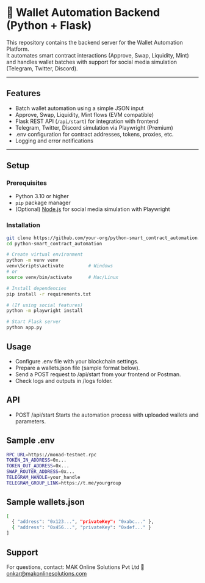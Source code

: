 # 🚀 Wallet Automation Backend (Python + Flask)

This repository contains the backend server for the Wallet Automation Platform.  
It automates smart contract interactions (Approve, Swap, Liquidity, Mint) and handles wallet batches with support for social media simulation (Telegram, Twitter, Discord).

---

## Features

- Batch wallet automation using a simple JSON input
- Approve, Swap, Liquidity, Mint flows (EVM compatible)
- Flask REST API (`/api/start`) for integration with frontend
- Telegram, Twitter, Discord simulation via Playwright (Premium)
- .env configuration for contract addresses, tokens, proxies, etc.
- Logging and error notifications

---

## Setup

### Prerequisites

- Python 3.10 or higher
- `pip` package manager
- (Optional) [Node.js](https://nodejs.org/) for social media simulation with Playwright

### Installation

```bash
git clone https://github.com/your-org/python-smart_contract_automation.git
cd python-smart_contract_automation

# Create virtual environment
python -m venv venv
venv\Scripts\activate         # Windows
# or
source venv/bin/activate      # Mac/Linux

# Install dependencies
pip install -r requirements.txt

# (If using social features)
python -m playwright install

# Start Flask server
python app.py
```

## Usage

- Configure .env file with your blockchain settings.
- Prepare a wallets.json file (sample format below).
- Send a POST request to /api/start from your frontend or Postman.
- Check logs and outputs in /logs folder.

## API
- POST /api/start
Starts the automation process with uploaded wallets and parameters.

## Sample .env
```bash
RPC_URL=https://monad-testnet.rpc
TOKEN_IN_ADDRESS=0x...
TOKEN_OUT_ADDRESS=0x...
SWAP_ROUTER_ADDRESS=0x...
TELEGRAM_HANDLE=your_handle
TELEGRAM_GROUP_LINK=https://t.me/yourgroup
```
## Sample wallets.json
```bash
[
  { "address": "0x123...", "privateKey": "0xabc..." },
  { "address": "0x456...", "privateKey": "0xdef..." }
]
```

## Support
For questions, contact:
MAK Online Solutions Pvt Ltd
📧 onkar@makonlinesolutions.com
